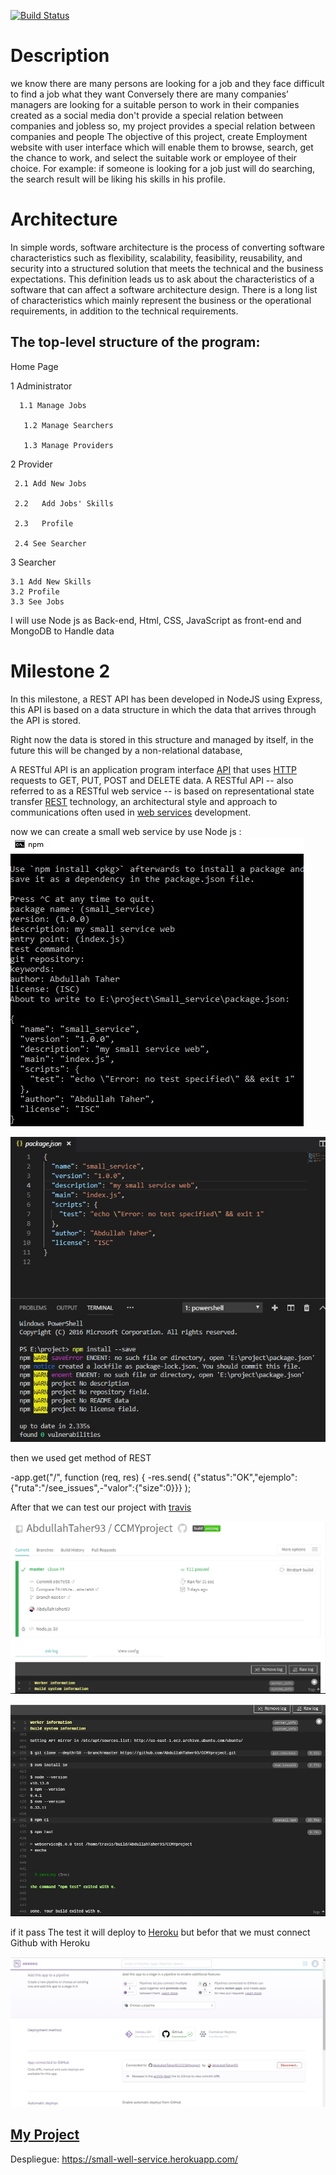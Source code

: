 

[![Build Status](https://travis-ci.org/AbdullahTaher93/CCMYproject.svg?branch=master)](https://travis-ci.org/AbdullahTaher93/CCMYproject)


# Description


we know there are many persons are looking for a job and they face difficult to find a job 
what they want Conversely there are many companies’ managers are looking for a suitable person
to work in their companies created as a social media don't provide a special relation between 
companies and jobless so, my project provides a special relation between companies and people The
objective of this project, create Employment website with user interface which will enable them to
browse, search, get the chance to work, and select the suitable work or employee of their choice. 
For example: if someone is looking for a job just will do searching, the search result will be liking
his skills in his profile.

# Architecture

In simple words, software architecture is the process of converting software characteristics such as flexibility, scalability, feasibility, reusability, and security into a structured solution that meets the technical and the business expectations. This definition leads us to ask about the characteristics of a software that can affect a software architecture design. There is a long list of characteristics which mainly represent the business or the operational requirements, in addition to the technical requirements.

## The top-level structure of the program:
 Home Page

1 Administrator

      1.1 Manage Jobs

       1.2 Manage Searchers

       1.3 Manage Providers
2 Provider

     2.1 Add New Jobs

     2.2   Add Jobs' Skills

     2.3   Profile

     2.4 See Searcher

3 Searcher

    3.1 Add New Skills 
    3.2 Profile
    3.3 See Jobs
I will use Node js as Back-end, Html, CSS, JavaScript as front-end and MongoDB to Handle data

# Milestone 2
In this milestone, a REST API has been developed in NodeJS using Express, this API is based on a data structure in which the data that arrives through the API is stored.

Right now the data is stored in this structure and managed by itself, in the future this will be changed by a non-relational database,

A RESTful API is an application program interface [API](https://searchmicroservices.techtarget.com/definition/application-program-interface-API) that uses [HTTP](https://searchwindevelopment.techtarget.com/definition/HTTP) requests to GET, PUT, POST and DELETE data.
A RESTful API -- also referred to as a RESTful web service -- is based on representational state transfer [REST](https://searchmicroservices.techtarget.com/definition/REST-representational-state-transfer) technology, an architectural style and approach to communications often used in [web services](https://searchmicroservices.techtarget.com/definition/Web-services-application-services) development.

now we can create a small web service by use Node js :
![Computación nube](https://github.com/AbdullahTaher93/CCMYproject/blob/master/docs/image/npm%20init.png)


![Computación nube](https://github.com/AbdullahTaher93/CCMYproject/blob/master/docs/image/npm%20--save%20inst.png)

then we used get method of REST

-app.get("/", function (req, res) {
        -res.send( {"status":"OK","ejemplo":{"ruta":"/see_issues",-"valor":{"size":0}}} );


After that we can test our project with [travis](https://travis-ci.org)


![Computación nube](https://github.com/AbdullahTaher93/CCMYproject/blob/master/docs/image/trivas1.png)



![Computación nube](https://github.com/AbdullahTaher93/CCMYproject/blob/master/docs/image/trivas2.png)


 if it pass The test it will  deploy to [Heroku](https://Heroku.com) but befor that we must connect Github with Heroku 



 ![Computación nube](https://github.com/AbdullahTaher93/CCMYproject/blob/master/docs/image/heroku.png) 




## [My Project](https://abdullahtaher93.github.io/CCMYproject/)
Despliegue: https://small-well-service.herokuapp.com/
